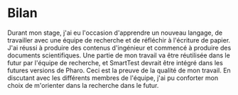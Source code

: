 # Bilan

Durant mon stage, j'ai eu l'occasion d'apprendre un nouveau langage, de travailler avec
  une équipe de recherche et de réfléchir à l'écriture de papier.
J'ai réussi à produire des contenus d'ingénieur et commencé à produire des documents scientifiques.
Une partie de mon travail va être réutilisée dans le futur
  par l'équipe de recherche, et SmartTest devrait être intégré dans les futures versions
  de Pharo.
Ceci est la preuve de la qualité de mon travail.
En discutant avec les différents membres de l'équipe,
  j'ai pu conforter mon choix de m'orienter dans la recherche dans le futur.
